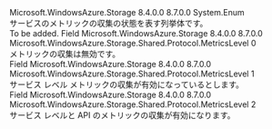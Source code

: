 <Type Name="MetricsLevel" FullName="Microsoft.WindowsAzure.Storage.Shared.Protocol.MetricsLevel">
  <TypeSignature Language="C#" Value="public enum MetricsLevel" />
  <TypeSignature Language="ILAsm" Value=".class public auto ansi sealed MetricsLevel extends System.Enum" />
  <TypeSignature Language="DocId" Value="T:Microsoft.WindowsAzure.Storage.Shared.Protocol.MetricsLevel" />
  <TypeSignature Language="VB.NET" Value="Public Enum MetricsLevel" />
  <TypeSignature Language="F#" Value="type MetricsLevel = " />
  <AssemblyInfo>
    <AssemblyName>Microsoft.WindowsAzure.Storage</AssemblyName>
    <AssemblyVersion>8.4.0.0</AssemblyVersion>
    <AssemblyVersion>8.7.0.0</AssemblyVersion>
  </AssemblyInfo>
  <Base>
    <BaseTypeName>System.Enum</BaseTypeName>
  </Base>
  <Docs>
    <summary>
            サービスのメトリックの収集の状態を表す列挙体です。
            </summary>
    <remarks>To be added.</remarks>
  </Docs>
  <Members>
    <Member MemberName="None">
      <MemberSignature Language="C#" Value="None" />
      <MemberSignature Language="ILAsm" Value=".field public static literal valuetype Microsoft.WindowsAzure.Storage.Shared.Protocol.MetricsLevel None = int32(0)" />
      <MemberSignature Language="DocId" Value="F:Microsoft.WindowsAzure.Storage.Shared.Protocol.MetricsLevel.None" />
      <MemberSignature Language="VB.NET" Value="None" />
      <MemberSignature Language="F#" Value="None = 0" Usage="Microsoft.WindowsAzure.Storage.Shared.Protocol.MetricsLevel.None" />
      <MemberType>Field</MemberType>
      <AssemblyInfo>
        <AssemblyName>Microsoft.WindowsAzure.Storage</AssemblyName>
        <AssemblyVersion>8.4.0.0</AssemblyVersion>
        <AssemblyVersion>8.7.0.0</AssemblyVersion>
      </AssemblyInfo>
      <ReturnValue>
        <ReturnType>Microsoft.WindowsAzure.Storage.Shared.Protocol.MetricsLevel</ReturnType>
      </ReturnValue>
      <MemberValue>0</MemberValue>
      <Docs>
        <summary>
            メトリックの収集は無効です。
            </summary>
      </Docs>
    </Member>
    <Member MemberName="Service">
      <MemberSignature Language="C#" Value="Service" />
      <MemberSignature Language="ILAsm" Value=".field public static literal valuetype Microsoft.WindowsAzure.Storage.Shared.Protocol.MetricsLevel Service = int32(1)" />
      <MemberSignature Language="DocId" Value="F:Microsoft.WindowsAzure.Storage.Shared.Protocol.MetricsLevel.Service" />
      <MemberSignature Language="VB.NET" Value="Service" />
      <MemberSignature Language="F#" Value="Service = 1" Usage="Microsoft.WindowsAzure.Storage.Shared.Protocol.MetricsLevel.Service" />
      <MemberType>Field</MemberType>
      <AssemblyInfo>
        <AssemblyName>Microsoft.WindowsAzure.Storage</AssemblyName>
        <AssemblyVersion>8.4.0.0</AssemblyVersion>
        <AssemblyVersion>8.7.0.0</AssemblyVersion>
      </AssemblyInfo>
      <ReturnValue>
        <ReturnType>Microsoft.WindowsAzure.Storage.Shared.Protocol.MetricsLevel</ReturnType>
      </ReturnValue>
      <MemberValue>1</MemberValue>
      <Docs>
        <summary>
            サービス レベル メトリックの収集が有効になっているとします。
            </summary>
      </Docs>
    </Member>
    <Member MemberName="ServiceAndApi">
      <MemberSignature Language="C#" Value="ServiceAndApi" />
      <MemberSignature Language="ILAsm" Value=".field public static literal valuetype Microsoft.WindowsAzure.Storage.Shared.Protocol.MetricsLevel ServiceAndApi = int32(2)" />
      <MemberSignature Language="DocId" Value="F:Microsoft.WindowsAzure.Storage.Shared.Protocol.MetricsLevel.ServiceAndApi" />
      <MemberSignature Language="VB.NET" Value="ServiceAndApi" />
      <MemberSignature Language="F#" Value="ServiceAndApi = 2" Usage="Microsoft.WindowsAzure.Storage.Shared.Protocol.MetricsLevel.ServiceAndApi" />
      <MemberType>Field</MemberType>
      <AssemblyInfo>
        <AssemblyName>Microsoft.WindowsAzure.Storage</AssemblyName>
        <AssemblyVersion>8.4.0.0</AssemblyVersion>
        <AssemblyVersion>8.7.0.0</AssemblyVersion>
      </AssemblyInfo>
      <ReturnValue>
        <ReturnType>Microsoft.WindowsAzure.Storage.Shared.Protocol.MetricsLevel</ReturnType>
      </ReturnValue>
      <MemberValue>2</MemberValue>
      <Docs>
        <summary>
            サービス レベルと API のメトリックの収集が有効になります。
            </summary>
      </Docs>
    </Member>
  </Members>
</Type>